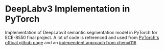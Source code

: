 # DeepLabv3 Implementation in PyTorch
Implementation of DeepLabv3 semantic segmentation model in PyTorch for ECE-8550 final project. A lot of code is referenced and used from [PyTorch's offical github page](https://github.com/pytorch/vision/blob/main/torchvision/models/segmentation/deeplabv3.py) and an [independent approach from chenxi116](https://github.com/chenxi116/DeepLabv3.pytorch)
